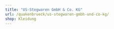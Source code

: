 ```yaml
---
title: "US-Stegwaren GmbH & Co. KG"
url: /quakenbrueck/us-stegwaren-gmbh-und-co-kg/
shop: Kleidung
---
```

